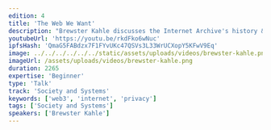 ```yaml
---
edition: 4
title: 'The Web We Want'
description: "Brewster Kahle discusses the Internet Archive's history & attempt at decentralization, the technology that's currently in place, and what's needed from the community. He also discusses the benefits of decentralization, the steps that will need to be taken to get there, and the challenges we'll need to overcome on the way. The presentation is followed by a Q&A session."
youtubeUrl: 'https://youtu.be/rkdFko6wNuc'
ipfsHash: 'QmaG5FABdzx7F1FYvUKc47QSVs3L33WrUCXopY5KFwV9Eq'
image: ../../../../../../static/assets/uploads/videos/brewster-kahle.png
imageUrl: /assets/uploads/videos/brewster-kahle.png
duration: 2265
expertise: 'Beginner'
type: 'Talk'
track: 'Society and Systems'
keywords: ['web3', 'internet', 'privacy']
tags: ['Society and Systems']
speakers: ['Brewster Kahle']
---
```

